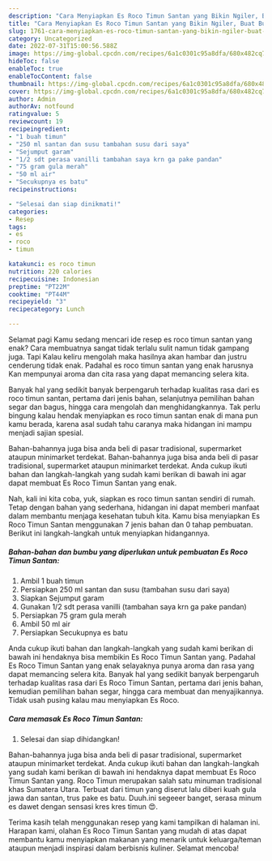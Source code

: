 ```yaml
---
description: "Cara Menyiapkan Es Roco Timun Santan yang Bikin Ngiler, Buat Buka Puasa Enak"
title: "Cara Menyiapkan Es Roco Timun Santan yang Bikin Ngiler, Buat Buka Puasa Enak"
slug: 1761-cara-menyiapkan-es-roco-timun-santan-yang-bikin-ngiler-buat-buka-puasa-enak
category: Uncategorized
date: 2022-07-31T15:00:56.588Z
image: https://img-global.cpcdn.com/recipes/6a1c0301c95a8dfa/680x482cq70/es-roco-timun-santan-foto-resep-utama.jpg
hideToc: false
enableToc: true
enableTocContent: false
thumbnail: https://img-global.cpcdn.com/recipes/6a1c0301c95a8dfa/680x482cq70/es-roco-timun-santan-foto-resep-utama.jpg
cover: https://img-global.cpcdn.com/recipes/6a1c0301c95a8dfa/680x482cq70/es-roco-timun-santan-foto-resep-utama.jpg
author: Admin
authorAv: notfound
ratingvalue: 5
reviewcount: 19
recipeingredient:
- "1 buah timun"
- "250 ml santan dan susu tambahan susu dari saya"
- "Sejumput garam"
- "1/2 sdt perasa vanilli tambahan saya krn ga pake pandan"
- "75 gram gula merah"
- "50 ml air"
- "Secukupnya es batu"
recipeinstructions:

- "Selesai dan siap dinikmati!"
categories:
- Resep
tags:
- es
- roco
- timun

katakunci: es roco timun 
nutrition: 220 calories
recipecuisine: Indonesian
preptime: "PT22M"
cooktime: "PT44M"
recipeyield: "3"
recipecategory: Lunch

---
```



Selamat pagi Kamu sedang mencari ide resep es roco timun santan yang enak? Cara membuatnya sangat tidak terlalu sulit namun tidak gampang juga. Tapi Kalau keliru mengolah maka hasilnya akan hambar dan justru cenderung tidak enak. Padahal es roco timun santan yang enak harusnya Kan mempunyai aroma dan cita rasa yang dapat memancing selera kita.


Banyak hal yang sedikit banyak berpengaruh terhadap kualitas rasa dari es roco timun santan, pertama dari jenis bahan, selanjutnya pemilihan bahan segar dan bagus, hingga cara mengolah dan menghidangkannya. Tak perlu bingung kalau hendak menyiapkan es roco timun santan enak di mana pun kamu berada, karena asal sudah tahu caranya maka hidangan ini mampu menjadi sajian spesial.

Bahan-bahannya juga bisa anda beli di pasar tradisional, supermarket ataupun minimarket terdekat. Bahan-bahannya juga bisa anda beli di pasar tradisional, supermarket ataupun minimarket terdekat. Anda cukup ikuti bahan dan langkah-langkah yang sudah kami berikan di bawah ini agar dapat membuat Es Roco Timun Santan yang enak.


Nah, kali ini kita coba, yuk, siapkan es roco timun santan sendiri di rumah. Tetap dengan bahan yang sederhana, hidangan ini dapat memberi manfaat dalam membantu menjaga kesehatan tubuh kita. Kamu bisa menyiapkan Es Roco Timun Santan menggunakan 7 jenis bahan dan 0 tahap pembuatan. Berikut ini langkah-langkah untuk menyiapkan hidangannya.

<!--inarticleads1-->

##### Bahan-bahan dan bumbu yang diperlukan untuk pembuatan Es Roco Timun Santan:

1. Ambil 1 buah timun
1. Persiapkan 250 ml santan dan susu (tambahan susu dari saya)
1. Siapkan Sejumput garam
1. Gunakan 1/2 sdt perasa vanilli (tambahan saya krn ga pake pandan)
1. Persiapkan 75 gram gula merah
1. Ambil 50 ml air
1. Persiapkan Secukupnya es batu


Anda cukup ikuti bahan dan langkah-langkah yang sudah kami berikan di bawah ini hendaknya bisa membikin Es Roco Timun Santan yang. Padahal Es Roco Timun Santan yang enak selayaknya punya aroma dan rasa yang dapat memancing selera kita. Banyak hal yang sedikit banyak berpengaruh terhadap kualitas rasa dari Es Roco Timun Santan, pertama dari jenis bahan, kemudian pemilihan bahan segar, hingga cara membuat dan menyajikannya. Tidak usah pusing kalau mau menyiapkan Es Roco. 

<!--inarticleads2-->

##### Cara memasak Es Roco Timun Santan:


1. Selesai dan siap dihidangkan!

Bahan-bahannya juga bisa anda beli di pasar tradisional, supermarket ataupun minimarket terdekat. Anda cukup ikuti bahan dan langkah-langkah yang sudah kami berikan di bawah ini hendaknya dapat membuat Es Roco Timun Santan yang. Roco Timun merupakan salah satu minuman tradisional khas Sumatera Utara. Terbuat dari timun yang diserut lalu diberi kuah gula jawa dan santan, trus pake es batu. Duuh.ini segeeer banget, serasa minum es dawet dengan sensasi kres kres timun 😍. 

Terima kasih telah menggunakan resep yang kami tampilkan di halaman ini. Harapan kami, olahan Es Roco Timun Santan yang mudah di atas dapat membantu kamu menyiapkan makanan yang menarik untuk keluarga/teman ataupun menjadi inspirasi dalam berbisnis kuliner. Selamat mencoba!
